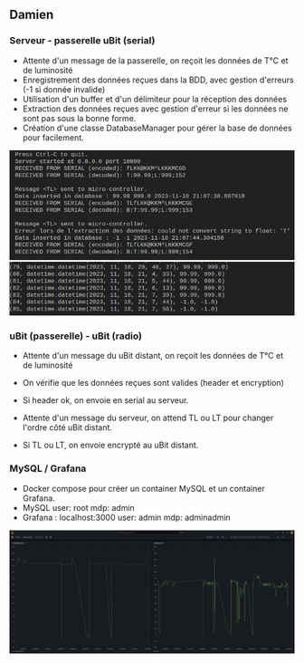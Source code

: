 

## Damien 
### Serveur - passerelle uBit (serial) 

- Attente d'un message de la passerelle, on reçoit les données de T°C et de luminosité
- Enregistrement des données reçues dans la BDD, avec gestion d'erreurs (-1 si donnée invalide)
- Utilisation d'un buffer et d'un délimiteur pour la réception des données
- Extraction des données reçues avec gestion d'erreur si les données ne sont pas sous la bonne forme.
- Création d'une classe DatabaseManager pour gérer la base de données pour facilement.

![err extract](./assets/error_extract_data.png)
![err BDD](./assets/last_values_with_error.png)

### uBit (passerelle) - uBit (radio)

- Attente d'un message du uBit distant, on reçoit les données de T°C et de luminosité
- On vérifie que les données reçues sont valides (header et encryption)
- Si header ok, on envoie en serial au serveur.

- Attente d'un message du serveur, on attend TL ou LT pour changer l'ordre côté uBit distant.
- Si TL ou LT, on envoie encrypté au uBit distant.


### MySQL / Grafana

- Docker compose pour créer un container MySQL et un container Grafana.
- MySQL 
user: root
mdp: admin
- Grafana :
localhost:3000
user: admin
mdp: adminadmin


![grafana](./assets/grafana.png)